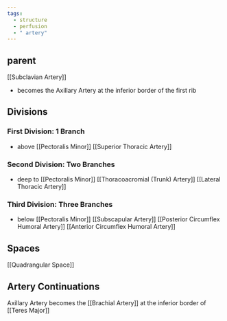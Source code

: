 ```yaml
---
tags:
  - structure
  - perfusion
  - " artery"
---
```



## parent
[[Subclavian Artery]]
- becomes the Axillary Artery at the inferior border of the first rib

## Divisions
### First Division: 1 Branch
- above [[Pectoralis Minor]]
[[Superior Thoracic Artery]]

### Second Division: Two Branches
- deep to [[Pectoralis Minor]]
[[Thoracoacromial (Trunk) Artery]]
[[Lateral Thoracic Artery]]

### Third Division: Three Branches
- below [[Pectoralis Minor]]
[[Subscapular Artery]]
[[Posterior Circumflex Humoral Artery]]
[[Anterior Circumflex Humoral Artery]]


## Spaces
[[Quadrangular Space]]

## Artery Continuations
Axillary Artery becomes the [[Brachial Artery]] at the inferior border of [[Teres Major]]